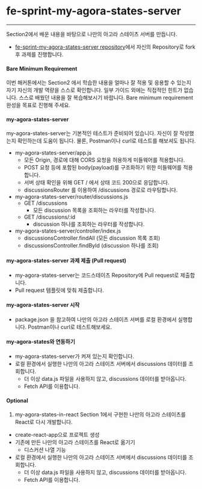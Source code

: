 # fe-sprint-my-agora-states-server
---
Section2에서 배운 내용을 바탕으로 나만의 아고라 스테이츠 서버를 만듭니다.
- [fe-sprint-my-agora-states-server repository](https://github.com/codestates-seb/fe-sprint-my-agora-states-server)에서 자신의 Repository로 fork후 과제를 진행합니다.

#### Bare Minimum Requirement
이번 해커톤에서는 Section2 에서 학습한 내용을 얼마나 잘 적용 및 응용할 수 있는지 자기 자신의 개발 역량을 스스로 확인합니다. 일부 가이드 외에는 직접적인 힌트가 없습니다. 스스로 배웠던 내용을 잘 복습해보시기 바랍니다. Bare minimum requirement 완성을 목표로 진행해 주세요.

#### my-agora-states-server
my-agora-states-server는 기본적인 테스트가 준비되어 있습니다. 자신이 잘 작성했는지 확인하는데 도움이 됩니다. 물론, Postman이나 curl로 테스트를 해보셔도 됩니다.

- my-agora-states-server/app.js
  - 모든 Origin, 경로에 대해 CORS 요청을 허용하게 미들웨어를 적용합니다.
  - POST 요청 등에 포함된 body(payload)를 구조화하기 위한 미들웨어를 적용합니다.
  - 서버 상태 확인을 위해 GET / 에서 상태 코드 200으로 응답합니다.
  - discussionsRouter 를 이용하여 /discussions 경로로 라우팅합니다.
- my-agora-states-server/router/discussions.js
  - GET /discussions
    - 모든 discussion 목록을 조회하는 라우터를 작성합니다.
  - GET /discussions/:id
    - discussion 하나를 조회하는 라우터를 작성합니다.
- my-agora-states-server/controller/index.js
  - discussionsController.findAll (모든 discussion 목록 조회)
  - discussionsController.findById (discussion 하나를 조회)

#### my-agora-states-server 과제 제출 (Pull request)
- my-agora-states-server는 코드스테이츠 Repository에 Pull request로 제출합니다.
- Pull request 템플릿에 맞춰 제출합니다.

#### my-agora-states-server 시작
- package.json 을 참고하여 나만의 아고라 스테이츠 서버를 로컬 환경에서 실행합니다. Postman이나 curl로 테스트해보세요.

#### my-agora-states와 연동하기
- my-agora-states-server가 켜져 있는지 확인합니다.
- 로컬 환경에서 실행한 나만의 아고라 스테이츠 서버에서 discussions 데이터를 조회합니다.
  - 더 이상 data.js 파일을 사용하지 않고, discussions 데이터를 받아옵니다.
  - Fetch API를 이용합니다.

#### Optional
1. my-agora-states-in-react
Section 1에서 구현한 나만의 아고라 스테이츠를 React로 다시 개발합니다.

- create-react-app으로 프로젝트 생성
- 기존에 만든 나만의 아고라 스테이츠를 React로 옮기기
  - 디스커션 나열 기능
- 로컬 환경에서 실행한 나만의 아고라 스테이츠 서버에서 discussions 데이터를 조회합니다.
  - 더 이상 data.js 파일을 사용하지 않고, discussions 데이터를 받아옵니다.
  - Fetch API를 이용합니다.
